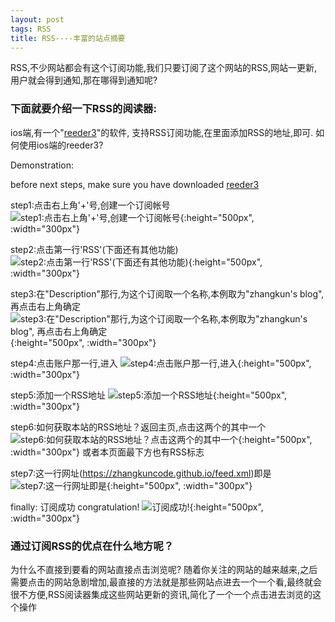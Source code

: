 ```yaml
---
layout: post
tags: RSS
title: RSS----丰富的站点摘要
---
```


RSS,不少网站都会有这个订阅功能,我们只要订阅了这个网站的RSS,网站一更新,
用户就会得到通知,那在哪得到通知呢?

### 下面就要介绍一下RSS的阅读器:

ios端,有一个"[reeder3](https://itunes.apple.com/us/app/reeder-3/id697846300?mt=8)"的软件,
支持RSS订阅功能,在里面添加RSS的地址,即可.
如何使用ios端的reeder3?  

Demonstration:

before next steps, make sure you have downloaded [reeder3](https://itunes.apple.com/us/app/reeder-3/id697846300?mt=8)

step1:点击右上角'+'号,创建一个订阅帐号
![step1:点击右上角'+'号,创建一个订阅帐号][stepp1]{:height="500px", :width="300px"}

step2:点击第一行'RSS'(下面还有其他功能)
![step2:点击第一行'RSS'(下面还有其他功能)][stepp2]{:height="500px", :width="300px"}

step3:在"Description"那行,为这个订阅取一个名称,本例取为"zhangkun's blog", 再点击右上角确定
![step3:在"Description"那行,为这个订阅取一个名称,本例取为"zhangkun's blog", 再点击右上角确定][stepp3]{:height="500px", :width="300px"}

step4:点击账户那一行,进入
![step4:点击账户那一行,进入][stepp4]{:height="500px", :width="300px"}

step5:添加一个RSS地址
![step5:添加一个RSS地址][stepp5]{:height="500px", :width="300px"}

step6:如何获取本站的RSS地址？返回主页,点击这两个的其中一个
![step6:如何获取本站的RSS地址？点击这两个的其中一个][stepp6]{:height="500px", :width="300px"}
或者本页面最下方也有RSS标志

step7:这一行网址(https://zhangkuncode.github.io/feed.xml)即是
![step7:这一行网址即是][stepp7]{:height="500px", :width="300px"}

finally: 订阅成功 congratulation!
![订阅成功!][stepp8]{:height="500px", :width="300px"}


### 通过订阅RSS的优点在什么地方呢？
为什么不直接到要看的网站直接点击浏览呢?
随着你关注的网站的越来越来,之后需要点击的网站急剧增加,最直接的方法就是那些网站点进去一个一个看,最终就会很不方便,RSS阅读器集成这些网站更新的资讯,简化了一个一个点击进去浏览的这个操作


[stepp1]: /assets/images/RSS/1.png
[stepp2]: /assets/images/RSS/2.png
[stepp3]: /assets/images/RSS/3.png
[stepp4]: /assets/images/RSS/4.png
[stepp5]: /assets/images/RSS/5.png
[stepp6]: /assets/images/RSS/6.png
[stepp7]: /assets/images/RSS/7.png
[stepp8]: /assets/images/RSS/8.png

